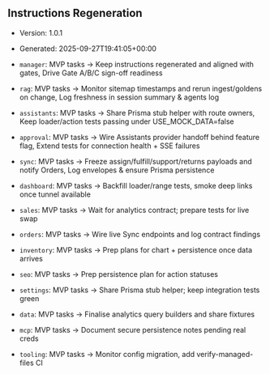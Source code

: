 ## Instructions Regeneration

- Version: 1.0.1
- Generated: 2025-09-27T19:41:05+00:00

- `manager`: MVP tasks → Keep instructions regenerated and aligned with gates, Drive Gate A/B/C sign-off readiness
- `rag`: MVP tasks → Monitor sitemap timestamps and rerun ingest/goldens on change, Log freshness in session summary & agents log
- `assistants`: MVP tasks → Share Prisma stub helper with route owners, Keep loader/action tests passing under USE_MOCK_DATA=false
- `approval`: MVP tasks → Wire Assistants provider handoff behind feature flag, Extend tests for connection health + SSE failures
- `sync`: MVP tasks → Freeze assign/fulfill/support/returns payloads and notify Orders, Log envelopes & ensure Prisma persistence
- `dashboard`: MVP tasks → Backfill loader/range tests, smoke deep links once tunnel available
- `sales`: MVP tasks → Wait for analytics contract; prepare tests for live swap
- `orders`: MVP tasks → Wire live Sync endpoints and log contract findings
- `inventory`: MVP tasks → Prep plans for chart + persistence once data arrives
- `seo`: MVP tasks → Prep persistence plan for action statuses
- `settings`: MVP tasks → Share Prisma stub helper; keep integration tests green
- `data`: MVP tasks → Finalise analytics query builders and share fixtures
- `mcp`: MVP tasks → Document secure persistence notes pending real creds
- `tooling`: MVP tasks → Monitor config migration, add verify-managed-files CI
